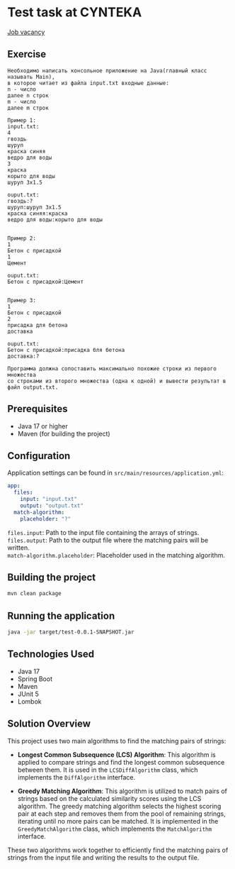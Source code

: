 # Test task at CYNTEKA

[Job vacancy](https://hh.ru/applicant/vacancy_response?vacancyId=77533338&hhtmFrom=vacancy)

## Exercise
```
Необходимо написать консольное приложение на Java(главный класс называть Main), 
в которое читает из файла input.txt входные данные:
n - число
далее n строк
m - число
далее m строк

Пример 1:
input.txt:
4
гвоздь
шуруп
краска синяя
ведро для воды
3
краска
корыто для воды
шуруп 3х1.5

ouput.txt:
гвоздь:?
шуруп:шуруп 3х1.5
краска синяя:краска
ведро для воды:корыто для воды


Пример 2:
1
Бетон с присадкой
1
Цемент

ouput.txt:
Бетон с присадкой:Цемент


Пример 3:
1
Бетон с присадкой
2
присадка для бетона
доставка

ouput.txt:
Бетон с присадкой:присадка бля бетона
доставка:?

Программа должна сопоставить максимально похожие строки из первого множества 
со строками из второго множества (одна к одной) и вывести результат в файл output.txt.
```


## Prerequisites

- Java 17 or higher
- Maven (for building the project)

## Configuration
Application settings can be found in `src/main/resources/application.yml`:

```yaml
app:
  files:
    input: "input.txt"
    output: "output.txt"
  match-algorithm:
    placeholder: "?"
```

`files.input`: Path to the input file containing the arrays of strings.  
`files.output`: Path to the output file where the matching pairs will be written.  
`match-algorithm.placeholder`: Placeholder used in the matching algorithm.  

## Building the project
```bash
mvn clean package
```

## Running the application
```bash
java -jar target/test-0.0.1-SNAPSHOT.jar
```

## Technologies Used
* Java 17
* Spring Boot
* Maven
* JUnit 5
* Lombok


## Solution Overview
This project uses two main algorithms to find the matching pairs of strings:
- **Longest Common Subsequence (LCS) Algorithm**: This algorithm is applied to compare 
  strings and find the longest common subsequence between them. It is used in the 
  `LCSDiffAlgorithm` class, which implements the `DiffAlgorithm` interface.

- **Greedy Matching Algorithm**: This algorithm is utilized to match pairs of strings 
  based on the calculated similarity scores using the LCS algorithm. 
  The greedy matching algorithm selects the highest scoring pair at each step and 
  removes them from the pool of remaining strings, iterating until no more 
  pairs can be matched. It is implemented in the `GreedyMatchAlgorithm` class, 
  which implements the `MatchAlgorithm` interface.

These two algorithms work together to efficiently find the matching pairs of strings 
from the input file and writing the results to the output file.


